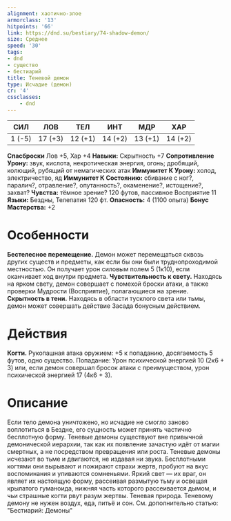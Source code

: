 ```yaml
---
alignment: хаотично-злое
armorclass: '13'
hitpoints: '66'
link: https://dnd.su/bestiary/74-shadow-demon/
size: Среднее
speed: '30'
tags:
- dnd
- существо
- бестиарий
title: Теневой демон
type: Исчадие (демон)
cr: '4'
cssclasses:
    - dnd
---
```



| СИЛ | ЛОВ | ТЕЛ | ИНТ | МДР | ХАР |
|---|---|---|---|---|---|
| 1 (-5) | 17 (+3) | 12 (+1) | 14 (+2) | 13 (+1) | 14 (+2) |
**Спасброски** Лов +5, Хар +4
**Навыки:** Скрытность +7
**Сопротивление Урону:** звук, кислота, некротическая энергия, огонь; дробящий, колющий, рубящий от немагических атак
**Иммунитет К Урону:** холод, электричество, яд
**Иммунитет К Состоянию:** сбивание с ног?, паралич?, отравление?, опутанность?, окаменение?, истощение?, захват?
**Чувства:** тёмное зрение? 120 футов, пассивное Восприятие 11
**Языки:** Бездны, Телепатия 120 фт.
**Опасность:** 4 (1100 опыта)
**Бонус Мастерства:** +2


# Особенности
**Бестелесное перемещение.** Демон может перемещаться сквозь других существ и предметы, как если бы они были труднопроходимой местностью. Он получает урон силовым полем 5 (1к10), если оканчивает ход внутри предмета.
**Чувствительность к свету.** Находясь на ярком свету, демон совершает с помехой броски атаки, а также проверки Мудрости (Восприятие), полагающиеся на зрение.
**Скрытность в тени.** Находясь в области тусклого света или тьмы, демон может совершать действие Засада бонусным действием.


# Действия
**Когти.** Рукопашная атака оружием: +5 к попаданию, досягаемость 5 футов, одно существо. Попадание: Урон психической энергией 10 (2к6 + 3) или, если демон совершал бросок атаки с преимуществом, урон психической энергией 17 (4к6 + 3).


# Описание
Если тело демона уничтожено, но исчадие не смогло заново воплотиться в Бездне, его сущность может принять частично бесплотную форму. Теневые демоны существуют вне привычной демонической иерархии, так как их появление зачастую идёт от магии смертных, а не посредством превращения или роста. Теневые демоны исчезают во тьме и двигаются, не издавая ни звука. Бесплотными когтями они вырывают и пожирают страхи жертв, пробуют на вкус воспоминания и упиваются сомненьями. Яркий свет — их враг, он являет их настоящую форму, рассеивая размытую тьму и освещая крылатого гуманоида, нижняя часть которого рассеивается дымом, и чьи страшные когти рвут разум жертвы. Теневая природа. Теневому демону не нужен воздух, еда, питьё и сон. См. дополнительно статью: "Бестиарий: Демоны"